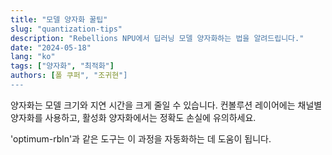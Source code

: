```yaml
---
title: "모델 양자화 꿀팁"
slug: "quantization-tips"
description: "Rebellions NPU에서 딥러닝 모델 양자화하는 법을 알려드립니다."
date: "2024-05-18"
lang: "ko"
tags: ["양자화", "최적화"]
authors: [폴 쿠퍼", "조귀현"]
---
```


양자화는 모델 크기와 지연 시간을 크게 줄일 수 있습니다. 컨볼루션 레이어에는 채널별 양자화를 사용하고, 활성화 양자화에서는 정확도 손실에 유의하세요.

'optimum-rbln'과 같은 도구는 이 과정을 자동화하는 데 도움이 됩니다.